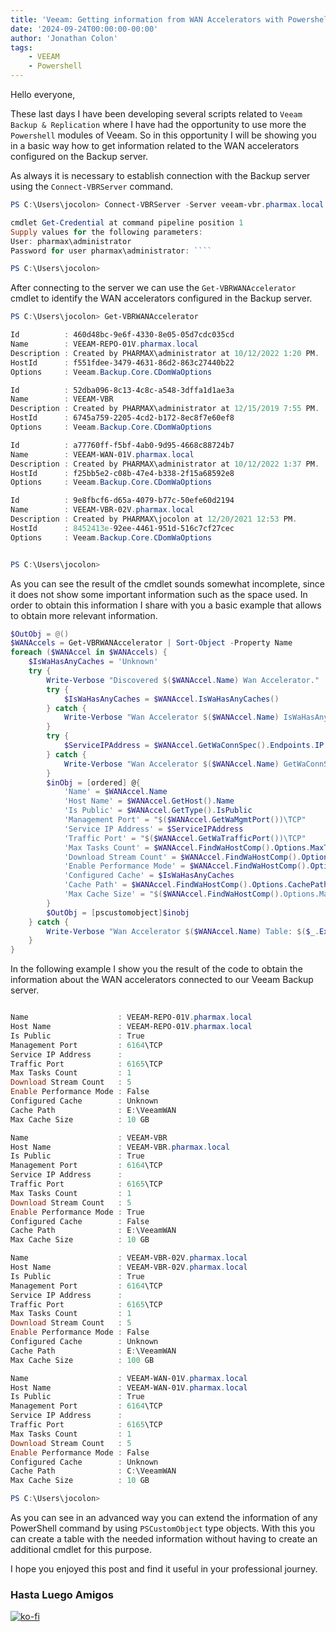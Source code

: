 ```yaml
---
title: 'Veeam: Getting information from WAN Accelerators with Powershell'
date: '2024-09-24T00:00:00-00:00'
author: 'Jonathan Colon'
tags:
    - VEEAM
    - Powershell
---
```


Hello everyone,

These last days I have been developing several scripts related to `Veeam Backup & Replication` where I have had the opportunity to use more the `Powershell` modules of Veeam. So in this opportunity I will be showing you in a basic way how to get information related to the WAN accelerators configured on the Backup server.

As always it is necessary to establish connection with the Backup server using the `Connect-VBRServer` command.

```powershell
PS C:\Users\jocolon> Connect-VBRServer -Server veeam-vbr.pharmax.local -Credential (Get-Credential)

cmdlet Get-Credential at command pipeline position 1
Supply values for the following parameters:
User: pharmax\administrator
Password for user pharmax\administrator: ````

PS C:\Users\jocolon> 
```

After connecting to the server we can use the `Get-VBRWANAccelerator` cmdlet to identify the WAN accelerators configured in the Backup server.

```powershell
PS C:\Users\jocolon> Get-VBRWANAccelerator                                           

Id          : 460d48bc-9e6f-4330-8e05-05d7cdc035cd
Name        : VEEAM-REPO-01V.pharmax.local
Description : Created by PHARMAX\administrator at 10/12/2022 1:20 PM.
HostId      : f551fdee-3479-4631-86d2-863c27440b22
Options     : Veeam.Backup.Core.CDomWaOptions

Id          : 52dba096-8c13-4c8c-a548-3dffa1d1ae3a
Name        : VEEAM-VBR
Description : Created by PHARMAX\administrator at 12/15/2019 7:55 PM.
HostId      : 6745a759-2205-4cd2-b172-8ec8f7e60ef8
Options     : Veeam.Backup.Core.CDomWaOptions

Id          : a77760ff-f5bf-4ab0-9d95-4668c88724b7
Name        : VEEAM-WAN-01V.pharmax.local
Description : Created by PHARMAX\administrator at 10/12/2022 1:37 PM.
HostId      : f25bb5e2-c08b-47e4-b338-2f15a68592e8
Options     : Veeam.Backup.Core.CDomWaOptions

Id          : 9e8fbcf6-d65a-4079-b77c-50efe60d2194
Name        : VEEAM-VBR-02V.pharmax.local
Description : Created by PHARMAX\jocolon at 12/20/2021 12:53 PM.
HostId      : 8452413e-92ee-4461-951d-516c7cf27cec
Options     : Veeam.Backup.Core.CDomWaOptions


PS C:\Users\jocolon> 
```

As you can see the result of the cmdlet sounds somewhat incomplete, since it does not show some important information such as the space used. In order to obtain this information I share with you a basic example that allows to obtain more relevant information.

```powershell
$OutObj = @()
$WANAccels = Get-VBRWANAccelerator | Sort-Object -Property Name
foreach ($WANAccel in $WANAccels) {
    $IsWaHasAnyCaches = 'Unknown'
    try {
        Write-Verbose "Discovered $($WANAccel.Name) Wan Accelerator."
        try {
            $IsWaHasAnyCaches = $WANAccel.IsWaHasAnyCaches()
        } catch {
            Write-Verbose "Wan Accelerator $($WANAccel.Name) IsWaHasAnyCaches() Item: $($_.Exception.Message)"
        }
        try {
            $ServiceIPAddress = $WANAccel.GetWaConnSpec().Endpoints.IP -join ", "
        } catch {
            Write-Verbose "Wan Accelerator $($WANAccel.Name) GetWaConnSpec() Item: $($_.Exception.Message)"
        }
        $inObj = [ordered] @{
            'Name' = $WANAccel.Name
            'Host Name' = $WANAccel.GetHost().Name
            'Is Public' = $WANAccel.GetType().IsPublic
            'Management Port' = "$($WANAccel.GetWaMgmtPort())\TCP"
            'Service IP Address' = $ServiceIPAddress
            'Traffic Port' = "$($WANAccel.GetWaTrafficPort())\TCP"
            'Max Tasks Count' = $WANAccel.FindWaHostComp().Options.MaxTasksCount
            'Download Stream Count' = $WANAccel.FindWaHostComp().Options.DownloadStreamCount
            'Enable Performance Mode' = $WANAccel.FindWaHostComp().Options.EnablePerformanceMode
            'Configured Cache' = $IsWaHasAnyCaches
            'Cache Path' = $WANAccel.FindWaHostComp().Options.CachePath
            'Max Cache Size' = "$($WANAccel.FindWaHostComp().Options.MaxCacheSize) $($WANAccel.FindWaHostComp().Options.SizeUnit)"
        }
        $OutObj = [pscustomobject]$inobj
    } catch {
        Write-Verbose "Wan Accelerator $($WANAccel.Name) Table: $($_.Exception.Message)"
    }
}
```

In the following example I show you the result of the code to obtain the information about the WAN accelerators connected to our Veeam Backup server.

```powershell

Name                    : VEEAM-REPO-01V.pharmax.local
Host Name               : VEEAM-REPO-01V.pharmax.local
Is Public               : True
Management Port         : 6164\TCP
Service IP Address      :
Traffic Port            : 6165\TCP
Max Tasks Count         : 1
Download Stream Count   : 5
Enable Performance Mode : False
Configured Cache        : Unknown
Cache Path              : E:\VeeamWAN
Max Cache Size          : 10 GB

Name                    : VEEAM-VBR
Host Name               : VEEAM-VBR.pharmax.local
Is Public               : True
Management Port         : 6164\TCP
Service IP Address      :
Traffic Port            : 6165\TCP
Max Tasks Count         : 1
Download Stream Count   : 5
Enable Performance Mode : True
Configured Cache        : False
Cache Path              : E:\VeeamWAN
Max Cache Size          : 10 GB

Name                    : VEEAM-VBR-02V.pharmax.local
Host Name               : VEEAM-VBR-02V.pharmax.local
Is Public               : True
Management Port         : 6164\TCP
Service IP Address      :
Traffic Port            : 6165\TCP
Max Tasks Count         : 1
Download Stream Count   : 5
Enable Performance Mode : False
Configured Cache        : Unknown
Cache Path              : E:\VeeamWAN
Max Cache Size          : 100 GB

Name                    : VEEAM-WAN-01V.pharmax.local
Host Name               : VEEAM-WAN-01V.pharmax.local
Is Public               : True
Management Port         : 6164\TCP
Service IP Address      :
Traffic Port            : 6165\TCP
Max Tasks Count         : 1
Download Stream Count   : 5
Enable Performance Mode : False
Configured Cache        : Unknown
Cache Path              : C:\VeeamWAN
Max Cache Size          : 10 GB

PS C:\Users\jocolon> 
```

As you can see in an advanced way you can extend the information of any PowerShell command by using `PSCustomObject` type objects. With this you can create a table with the needed information without having to create an additional cmdlet for this purpose.

I hope you enjoyed this post and find it useful in your professional journey.

### Hasta Luego Amigos

[![ko-fi](https://ko-fi.com/img/githubbutton_sm.svg)](https://ko-fi.com/F1F8DEV80)
